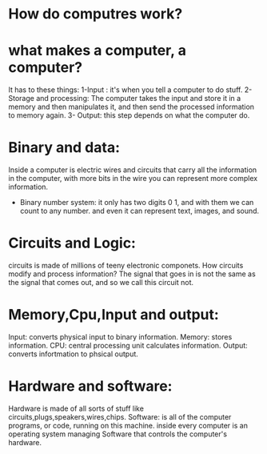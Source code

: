 # How do computres work? 
# what makes a computer, a computer?
It has to these things:
1-Input : it's when you tell a computer to do stuff.
2- Storage and processing: The computer takes the input and store it in a memory and then manipulates it, and then send the processed information to memory again.
3- Output: this step depends on what the computer do.
# Binary and data:
Inside a computer is electric wires and circuits that carry all the information in the computer, with more bits in the wire you can represent more complex information.
- Binary number system: it only has two digits 0 1, and with them we can count to any number.
and even it can represent text, images, and sound.
# Circuits and Logic:
circuits is made of millions of teeny electronic componets.
How circuits modify and process information?
The signal that goes in is not the same as the signal that comes out, and so we call this circuit not.
# Memory,Cpu,Input and output:
Input: converts physical input to binary information.
Memory: stores information. 
CPU: central processing unit calculates information.
Output: converts infortmation to phsical output.
# Hardware and software:
Hardware is made of all sorts of stuff like circuits,plugs,speakers,wires,chips.
Software: is all of the computer programs, or code, running on this machine.
inside every computer is an operating system managing Software that controls the computer's hardware.



